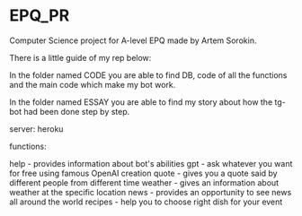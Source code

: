 # EPQ_PR
Computer Science project for A-level EPQ made by Artem Sorokin.


There is a little guide of my rep below:

In the folder named CODE you are able to find DB, code of all the functions and the main code which make my bot work.

In the folder named ESSAY you are able to find my story about how the tg-bot had been done step by step.


server: heroku


functions:

help - provides information about bot's abilities
gpt - ask whatever you want for free using famous OpenAI creation
quote - gives you a quote said by different people from different time
weather - gives an information about weather at the specific location
news - provides an opportunity to see news all around the world
recipes - help you to choose right dish for your event